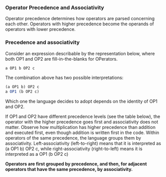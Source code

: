 ### Operator Precedence and Associativity

Operator precedence determines how operators are parsed concerning each other. Operators with higher precedence become the operands of operators with lower precedence.

### Precedence and associativity

Consider an expression describable by the representation below, where both OP1 and OP2 are fill-in-the-blanks for OPerators.

```javascript
a OP1 b OP2 c
```

The combination above has two possible interpretations:

```javascript
(a OP1 b) OP2 c
a OP1 (b OP2 c)
```

Which one the language decides to adopt depends on the identity of OP1 and OP2.

If OP1 and OP2 have different precedence levels (see the table below), the operator with the higher precedence goes first and associativity does not matter. Observe how multiplication has higher precedence than addition and executed first, even though addition is written first in the code. Within operators of the same precedence, the language groups them by associativity. Left-associativity (left-to-right) means that it is interpreted as (a OP1 b) OP2 c, while right-associativity (right-to-left) means it is interpreted as a OP1 (b OP2 c)

**Operators are first grouped by precedence, and then, for adjacent operators that have the same precedence, by associativity.**
